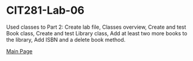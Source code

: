 # CIT281-Lab-06

 Used classes to Part 2: Create lab file, Classes overview, Create and test Book class, Create and test Library class, Add at least two more books to the library, Add   ISBN and a delete book method.
 
 [Main Page](ttps://c-stockdale.github.io/)
